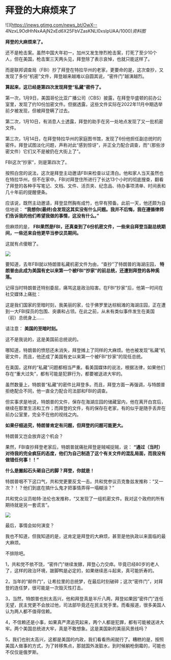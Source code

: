 # 拜登的大麻烦来了

![](https://inews.gtimg.com/news_bt/OwX--
4NzxL9OdHhNxAAjN2xEd6X25FbVZasKNLl0xsIpUAA/1000)_资料图_

**拜登的大麻烦来了。**

还不是枪击案。虽然中国大年初一，加州又发生惨烈枪击案，打死了至少10个人，但在美国，枪击案三天两头见，拜登除了表示哀悼，也就只能这样了。

而是联邦调查局（FBI）抄了拜登在特拉华州的老家，更要命的是，这次查抄，又发现了多份“机密”文件，拜登越来越难以自圆其说，“密件门”越演越烈。

**算起来，这已经是第四次发现拜登“私藏”密件了。**

第一次，1月9日，美国哥伦比亚广播公司（CBS）披露，在拜登华盛顿的前办公室里，发现了约10份加密文件。但据透露，这些文件实际在2022年11月中期选举前夕被发现，但被拜登瞒了过去。

第二次，1月10日，有消息人士透露，拜登的助手在另一处地点发现了又一批机密文件。

第三次，1月14日，在拜登特拉华州的家庭图书馆，发现了6份他担任副总统时的密件。拜登试图淡化问题，声称对此“感到惊讶”，并正全力配合调查，而“（那些涉密文件）它们又不是被扔在大街上了”。

FBI这次“抄家”，则是第四次了。

按照白宫的说法，这次是拜登主动邀请FBI来检查以证清白。他和家人当天虽然也在特拉华州，但不在家中。FBI对拜登住所进行了长达13个小时的彻底搜查，翻看了拜登的各种手写笔记、文档、文件、活页夹、纪念品、待办事项清单、时间表和几十年前的提醒便条。

应该说，既然主动邀请，拜登显然胸有成竹，也早有预备。此前一天，他还颇为自信地说：
**“我想你(最终)会发现这其实没有什么问题。我并不后悔，我在遵循律师们告诉我的他们希望我做的事情，这没有什么。”**

但麻烦的是， **FBI果然是FBI，还真查到了6份机密文件，一些来自拜登当副总统期间，一些还来自他更早当参议员期间。**

这就有点傻眼了。

![](https://inews.gtimg.com/news_bt/OqqF1UeG3lrY4ttuR5EIHrDHbYHqtLT7Ejk_2irmUN3TsAA/1000)

要知道，去年FBI就以特朗普私藏机密文件为由，“查抄”了特朗普的海湖庄园，
**特朗普由此成为美国有史以来第一个被FBI“抄家”的前总统，还遭到拜登的各种奚落。**

记得当时特朗普还特别委屈，痛骂这是政治陷害。在FBI“抄家”后，他第一时间在社交媒体上痛批：

这是我们国家的至暗时刻，我美丽的家，位于佛罗里达棕榈滩的海湖庄园，正在遭到一大FBI探员的包围、突袭和占领。在此之前，从未有类似事件发生在美国（前）总统身上……

请注意： **美国的至暗时刻。**

这不是我说的，这是美国前总统说的。

哪知道，特朗普的愤怒还未消失，拜登摊上了同样的大麻烦。他也被发现“私藏”机密文件，而且，他还成了美国有史以来第一个被FBI“抄家”的现任总统。

在美国，这样的“私藏”问题都相当严重。看美国媒体的说法，根据法律，如果他们存在“重大过失”，都有可能是犯罪行为，都要被送进大牢的。

虽然数量上，特朗普“私藏”的密件比拜登多。而且，拜登方面一再强调，与特朗普拒绝配合不同，他一直全力配合司法部和FBI的调查。

但实事求是地说，特朗普的文件，保存在海湖庄园的储藏室内，他在离开白宫后，继续在那里生活和工作；而拜登的文件，有的保存在老家，有的似乎是随手丢弃在前办公室里，完全不在他的视线之内。

**如果仔细追究，特朗普肯定有问题，但拜登的问题可能更大。**

特朗普又岂会放弃这个机会？

果然，FBI查抄拜登老家后，特朗普就痛批拜登是贼喊捉贼，说：
**“通过（当时）对待我的完全疯狂的态度，他们为自己制造了这个有关文件的混乱局面，而我没有做错任何事！！”**

**什么是搬起石头砸自己的脚？拜登，你就是！**

特朗普咽不下这口气，共和党更要反戈一击。共和党参议员克鲁兹发推称：“又一次？！？他们到底在搞什么鬼才把事情弄得一塌糊涂？”

共和党众议员帕特·法伦也发推称，“又发现了一组机密文件。我对这个政府的所有期待就是另一套谎言”。

![](https://inews.gtimg.com/news_bt/OpmfWtRLXsJp7qBcZ_XJTJ4zm9m8XRcigEzjQJcQ7OXKoAA/1000)

最后，事情会如何演变？

我也不知道，但我知道的是，这肯定是拜登的大麻烦，甚至是他执政以来面临的最大麻烦。

不排除吧。

1，共和党不依不饶，“密件门”继续发酵，拜登心力交瘁。毕竟已经80岁的老人了，这样的政治环境，跛脚鸭是必定的，如果继续恶斗起来，真可能折寿的。

2，当年的“邮件门”，让希拉里的总统梦，在最后时刻破碎；这次“密件门”，对拜登的连任梦，很可能是一次毁灭性打击。

3，当然，特朗普也别太高兴，他和拜登真是半斤八两，拜登如果因“密件门”连任无望，民主党更不会放过他，司法部毕竟还在民主党手里。而看报道，很多美国人认为两人都不值得信赖。

4，不信赖还是小事，如果真严肃追究起来，两个人都是犯罪，都有可能被送进大牢。两个美国总统进大牢，真是不敢想象。这是美国新的美丽风景线吗？

5，我们也别太高兴，这都是美国的内政，我们看看热闹就行了。糟糕的是，按照美国人做事的方式，为了转移焦点，那就国外泼脏水，到时候躺枪倒霉的，可能也不仅仅是俄罗斯。​

